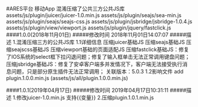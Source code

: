 #ARES平台 移动App
	混淆压缩了公共三方公共JS库
		assets/js/plugin/juicer/juicer-1.0.min.js
		assets/js/plugin/seajs/sea-min.js
		assets/js/plugin/seajs/seajs-css.js
		assets/js/plugin/jsbridge/jsbridge-1.0.4.js
		assets/js/plugin/view/viewport.js
		assets/js/plugin/jquery/fastclick.js
####1.0.0(2018年11月01日)
#####修改时间
	2018年11月01日14:07:07
#####描述
	1.混淆压缩三方的公共JS库
		1.1详细信息
			压缩juicer基础JS
			压缩seajs基础JS
			压缩seajscss基础JS
			压缩viewport基础的页面适配JS
			压缩fastclick基础JS：修复了IOS系统的select框下拉闪退问题；修复了输入框单击无法正常调用键盘问题；
			压缩jsbridge基础JS：修复了安卓客户端多并发情况下，客户端无法接受执行消息问题，只是部分原生插件无法正常调用；
			关联版本：5.0.3
		1.2影响文件
			add plugin.1.0.0.min.js (assets/js/all/plugin.1.0.0.min.js)

####1.0.1(2019年04月17日)
#####修改时间
	2019年04月17日10:31:11
#####描述
	1.修改juicer-1.0.min.js
		支持{{变量}}
	2.压缩plugin.1.0.1.min.js